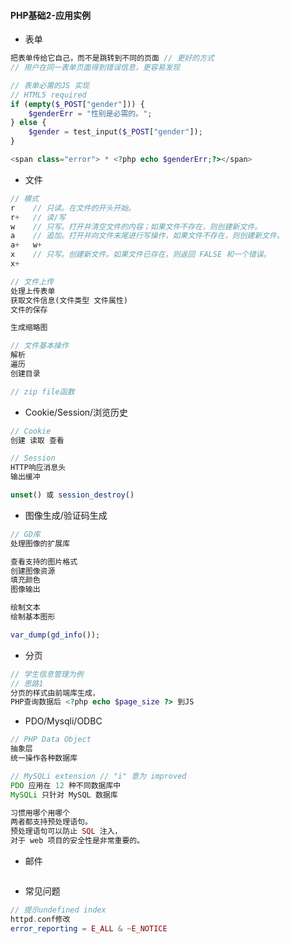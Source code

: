 #### **PHP基础2-应用实例**

* 表单

```php
把表单传给它自己，而不是跳转到不同的页面 // 更好的方式
// 用户在同一表单页面得到错误信息，更容易发现

// 表单必需的JS 实现 
// HTML5 required
if (empty($_POST["gender"])) {
    $genderErr = "性别是必需的。";
} else {
    $gender = test_input($_POST["gender"]);
}

<span class="error"> * <?php echo $genderErr;?></span>
```

* 文件

```php
// 模式
r    // 只读。在文件的开头开始。
r+   // 读/写
w    // 只写。打开并清空文件的内容；如果文件不存在，则创建新文件。
a    // 追加。打开并向文件末尾进行写操作，如果文件不存在，则创建新文件。
a+   w+  
x    // 只写。创建新文件。如果文件已存在，则返回 FALSE 和一个错误。
x+   

// 文件上传
处理上传表单 
获取文件信息(文件类型 文件属性) 
文件的保存

生成缩略图

// 文件基本操作
解析
遍历
创建目录

// zip file函数
```

* Cookie/Session/浏览历史

```php
// Cookie
创建 读取 查看

// Session
HTTP响应消息头
输出缓冲

unset() 或 session_destroy()
```

* 图像生成/验证码生成

```php
// GD库
处理图像的扩展库

查看支持的图片格式
创建图像资源
填充颜色
图像输出

绘制文本
绘制基本图形

var_dump(gd_info());
```

* 分页

```php
// 学生信息管理为例
// 思路1
分页的样式由前端库生成，
PHP查询数据后 <?php echo $page_size ?> 到JS
```

* PDO/Mysqli/ODBC

```php
// PHP Data Object 
抽象层
统一操作各种数据库

// MySQLi extension // "i" 意为 improved
PDO 应用在 12 种不同数据库中
MySQLi 只针对 MySQL 数据库

习惯用哪个用哪个
两者都支持预处理语句。 
预处理语句可以防止 SQL 注入，
对于 web 项目的安全性是非常重要的。
```

* 邮件

```php

```

* 常见问题

```php
// 提示undefined index
httpd.conf修改
error_reporting = E_ALL & ~E_NOTICE
```



